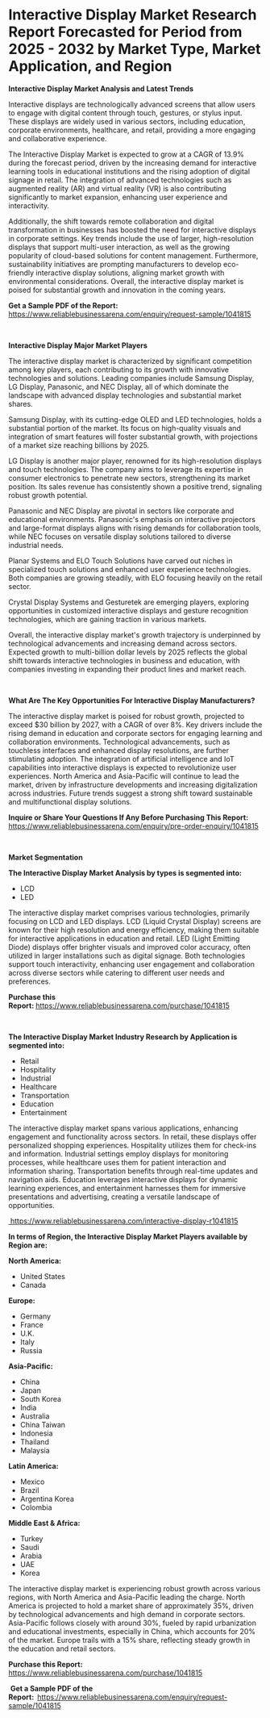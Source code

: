 <p><h1>Interactive Display Market Research Report Forecasted for Period from 2025 -  2032 by Market Type, Market Application, and Region</h1></p><p><strong>Interactive Display Market Analysis and Latest Trends</strong></p>
<p><p>Interactive displays are technologically advanced screens that allow users to engage with digital content through touch, gestures, or stylus input. These displays are widely used in various sectors, including education, corporate environments, healthcare, and retail, providing a more engaging and collaborative experience.</p><p>The Interactive Display Market is expected to grow at a CAGR of 13.9% during the forecast period, driven by the increasing demand for interactive learning tools in educational institutions and the rising adoption of digital signage in retail. The integration of advanced technologies such as augmented reality (AR) and virtual reality (VR) is also contributing significantly to market expansion, enhancing user experience and interactivity.</p><p>Additionally, the shift towards remote collaboration and digital transformation in businesses has boosted the need for interactive displays in corporate settings. Key trends include the use of larger, high-resolution displays that support multi-user interaction, as well as the growing popularity of cloud-based solutions for content management. Furthermore, sustainability initiatives are prompting manufacturers to develop eco-friendly interactive display solutions, aligning market growth with environmental considerations. Overall, the interactive display market is poised for substantial growth and innovation in the coming years.</p></p>
<p><strong>Get a Sample PDF of the Report:&nbsp;</strong> <a href="https://www.reliablebusinessarena.com/enquiry/request-sample/1041815?utm_campaign=3288&utm_medium=2&utm_source=Github&utm_content=ia&utm_term=15042025&utm_id=interactive-display">https://www.reliablebusinessarena.com/enquiry/request-sample/1041815</a></p>
<p>&nbsp;</p>
<p><strong>Interactive Display Major Market Players</strong></p>
<p><p>The interactive display market is characterized by significant competition among key players, each contributing to its growth with innovative technologies and solutions. Leading companies include Samsung Display, LG Display, Panasonic, and NEC Display, all of which dominate the landscape with advanced display technologies and substantial market shares.</p><p>Samsung Display, with its cutting-edge OLED and LED technologies, holds a substantial portion of the market. Its focus on high-quality visuals and integration of smart features will foster substantial growth, with projections of a market size reaching billions by 2025.</p><p>LG Display is another major player, renowned for its high-resolution displays and touch technologies. The company aims to leverage its expertise in consumer electronics to penetrate new sectors, strengthening its market position. Its sales revenue has consistently shown a positive trend, signaling robust growth potential.</p><p>Panasonic and NEC Display are pivotal in sectors like corporate and educational environments. Panasonic's emphasis on interactive projectors and large-format displays aligns with rising demands for collaboration tools, while NEC focuses on versatile display solutions tailored to diverse industrial needs.</p><p>Planar Systems and ELO Touch Solutions have carved out niches in specialized touch solutions and enhanced user experience technologies. Both companies are growing steadily, with ELO focusing heavily on the retail sector.</p><p>Crystal Display Systems and Gesturetek are emerging players, exploring opportunities in customized interactive displays and gesture recognition technologies, which are gaining traction in various markets.</p><p>Overall, the interactive display market's growth trajectory is underpinned by technological advancements and increasing demand across sectors. Expected growth to multi-billion dollar levels by 2025 reflects the global shift towards interactive technologies in business and education, with companies investing in expanding their product lines and market reach.</p></p>
<p>&nbsp;</p>
<p><strong>What Are The Key Opportunities For Interactive Display Manufacturers?</strong></p>
<p><p>The interactive display market is poised for robust growth, projected to exceed $30 billion by 2027, with a CAGR of over 8%. Key drivers include the rising demand in education and corporate sectors for engaging learning and collaboration environments. Technological advancements, such as touchless interfaces and enhanced display resolutions, are further stimulating adoption. The integration of artificial intelligence and IoT capabilities into interactive displays is expected to revolutionize user experiences. North America and Asia-Pacific will continue to lead the market, driven by infrastructure developments and increasing digitalization across industries. Future trends suggest a strong shift toward sustainable and multifunctional display solutions.</p></p>
<p><strong>Inquire or Share Your Questions If Any Before Purchasing This Report:</strong> <a href="https://www.reliablebusinessarena.com/enquiry/pre-order-enquiry/1041815?utm_campaign=3288&utm_medium=2&utm_source=Github&utm_content=ia&utm_term=15042025&utm_id=interactive-display">https://www.reliablebusinessarena.com/enquiry/pre-order-enquiry/1041815</a></p>
<p>&nbsp;</p>
<p><strong>Market Segmentation</strong></p>
<p><strong>The Interactive Display Market Analysis by types is segmented into:</strong></p>
<p><ul><li>LCD</li><li>LED</li></ul></p>
<p><p>The interactive display market comprises various technologies, primarily focusing on LCD and LED displays. LCD (Liquid Crystal Display) screens are known for their high resolution and energy efficiency, making them suitable for interactive applications in education and retail. LED (Light Emitting Diode) displays offer brighter visuals and improved color accuracy, often utilized in larger installations such as digital signage. Both technologies support touch interactivity, enhancing user engagement and collaboration across diverse sectors while catering to different user needs and preferences.</p></p>
<p><strong>Purchase this Report:&nbsp;</strong><a href="https://www.reliablebusinessarena.com/purchase/1041815?utm_campaign=3288&utm_medium=2&utm_source=Github&utm_content=ia&utm_term=15042025&utm_id=interactive-display">https://www.reliablebusinessarena.com/purchase/1041815</a></p>
<p>&nbsp;</p>
<p><strong>The Interactive Display Market Industry Research by Application is segmented into:</strong></p>
<p><ul><li>Retail</li><li>Hospitality</li><li>Industrial</li><li>Healthcare</li><li>Transportation</li><li>Education</li><li>Entertainment</li></ul></p>
<p><p>The interactive display market spans various applications, enhancing engagement and functionality across sectors. In retail, these displays offer personalized shopping experiences. Hospitality utilizes them for check-ins and information. Industrial settings employ displays for monitoring processes, while healthcare uses them for patient interaction and information sharing. Transportation benefits through real-time updates and navigation aids. Education leverages interactive displays for dynamic learning experiences, and entertainment harnesses them for immersive presentations and advertising, creating a versatile landscape of opportunities.</p></p>
<p><a href="https://www.reliablebusinessarena.com/interactive-display-r1041815?utm_campaign=3288&utm_medium=2&utm_source=Github&utm_content=ia&utm_term=15042025&utm_id=interactive-display">&nbsp;https://www.reliablebusinessarena.com/interactive-display-r1041815</a></p>
<p><strong>In terms of Region, the Interactive Display Market Players available by Region are:</strong></p>
<p>
    <p> <strong> North America: </strong>
        <ul>
            <li>United States</li>
            <li>Canada</li>
        </ul>
        </p> 
    <p> <strong> Europe: </strong>
        <ul>
            <li>Germany</li>
            <li>France</li>
            <li>U.K.</li>
            <li>Italy</li>
            <li>Russia</li>
        </ul>
        </p> 
    <p> <strong> Asia-Pacific: </strong>
        <ul>
            <li>China</li>
            <li>Japan</li>
            <li>South Korea</li>
            <li>India</li>
            <li>Australia</li>
            <li>China Taiwan</li>
            <li>Indonesia</li>
            <li>Thailand</li>
            <li>Malaysia</li>
        </ul>
        </p> 
    <p> <strong> Latin America: </strong>
        <ul>
            <li>Mexico</li>
            <li>Brazil</li>
            <li>Argentina Korea</li>
            <li>Colombia</li>
        </ul>
        </p> 
    <p> <strong> Middle East & Africa: </strong>
        <ul>
            <li>Turkey</li>
            <li>Saudi</li>
            <li>Arabia</li>
            <li>UAE</li>
            <li>Korea</li>
        </ul>
    </p>
    </p>
<p><p>The interactive display market is experiencing robust growth across various regions, with North America and Asia-Pacific leading the charge. North America is projected to hold a market share of approximately 35%, driven by technological advancements and high demand in corporate sectors. Asia-Pacific follows closely with around 30%, fueled by rapid urbanization and educational investments, especially in China, which accounts for 20% of the market. Europe trails with a 15% share, reflecting steady growth in the education and retail sectors.</p></p>
<p><strong>Purchase this Report: </strong><a href="https://www.reliablebusinessarena.com/purchase/1041815?utm_campaign=3288&utm_medium=2&utm_source=Github&utm_content=ia&utm_term=15042025&utm_id=interactive-display">https://www.reliablebusinessarena.com/purchase/1041815</a></p>
<p>&nbsp;<strong>Get a Sample PDF of the Report:&nbsp;&nbsp;</strong><a href="https://www.reliablebusinessarena.com/enquiry/request-sample/1041815?utm_campaign=3288&utm_medium=2&utm_source=Github&utm_content=ia&utm_term=15042025&utm_id=interactive-display">https://www.reliablebusinessarena.com/enquiry/request-sample/1041815</a></p>
<p><strong></strong></p>
<p><p></p><p></p><p></p></p>